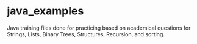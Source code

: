 # java_examples
Java training files done for practicing based on academical questions for Strings, Lists, Binary Trees, Structures, Recursion, and sorting.
